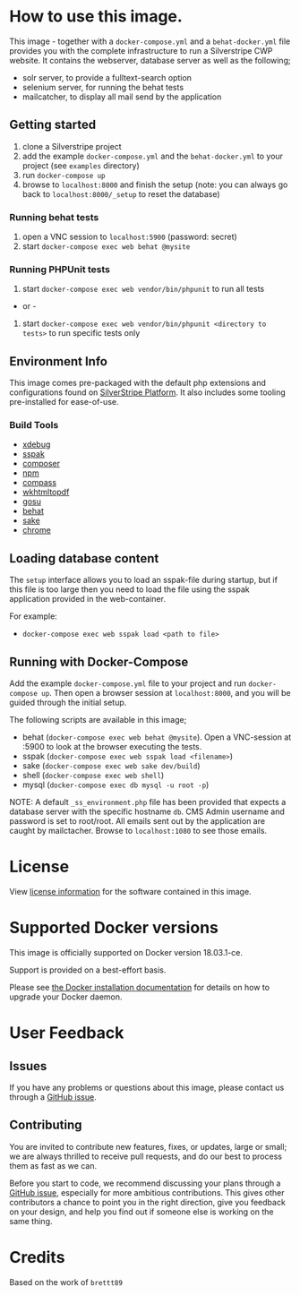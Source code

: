 # How to use this image.

This image - together with a `docker-compose.yml` and a `behat-docker.yml` file provides you with the complete infrastructure to run a Silverstripe CWP website. It contains the webserver, database server as well as 
the following;
- solr server, to provide a fulltext-search option
- selenium server, for running the behat tests
- mailcatcher, to display all mail send by the application

## Getting started

1. clone a Silverstripe project
2. add the example `docker-compose.yml` and the `behat-docker.yml` to your project (see `examples` directory)
3. run `docker-compose up`
4. browse to `localhost:8000` and finish the setup (note: you can always go back to `localhost:8000/_setup` to reset the database)

### Running behat tests

1. open a VNC session to `localhost:5900` (password: secret)
2. start `docker-compose exec web behat @mysite`

### Running PHPUnit tests
1. start `docker-compose exec web vendor/bin/phpunit` to run all tests
- or -
1. start `docker-compose exec web vendor/bin/phpunit <directory to tests>` to run specific tests only


## Environment Info

This image comes pre-packaged with the default php extensions and configurations found on [SilverStripe Platform](https://platform.silverstripe.com). It also includes some tooling pre-installed for ease-of-use.

### Build Tools

- [xdebug](https://xdebug.org/)
- [sspak](https://github.com/silverstripe/sspak)
- [composer](https://getcomposer.org/)
- [npm](https://www.npmjs.com/)
- [compass](http://compass-style.org/)
- [wkhtmltopdf](https://wkhtmltopdf.org/)
- [gosu](https://github.com/tianon/gosu)
- [behat](http://behat.org/)
- [sake](https://docs.silverstripe.org/en/4/developer_guides/cli/)
- [chrome](https://github.com/SeleniumHQ/docker-selenium)

## Loading database content

The `setup` interface allows you to load an sspak-file during startup, but if this file is too large then you need to load the file using the sspak application provided in the web-container.

For example:
- `docker-compose exec web sspak load <path to file>`

## Running with Docker-Compose

Add the example `docker-compose.yml` file to your project and run `docker-compose up`. Then open a browser session at  `localhost:8000`, and you will be guided through the initial setup.

The following scripts are available in this image;
- behat (`docker-compose exec web behat @mysite`). Open a VNC-session at :5900 to look at the browser executing the tests.
- sspak (`docker-compose exec web sspak load <filename>`)
- sake (`docker-compose exec web sake dev/build`)
- shell (`docker-compose exec web shell`)
- mysql (`docker-compose exec db mysql -u root -p`)

NOTE: A default `_ss_environment.php` file has been provided that expects a database server with the specific hostname `db`. CMS Admin username and password is set to root/root. All emails sent out by the application are caught by mailctacher. Browse to `localhost:1080` to see those emails.

# License

View [license information](http://php.net/license/) for the software contained in this image.

# Supported Docker versions

This image is officially supported on Docker version 18.03.1-ce.

Support is provided on a best-effort basis.

Please see [the Docker installation documentation](https://docs.docker.com/installation/) for details on how to upgrade your Docker daemon.

# User Feedback

## Issues

If you have any problems or questions about this image, please contact us through a [GitHub issue](https://github.com/govtnz/silverstripe-php/issues). 

## Contributing

You are invited to contribute new features, fixes, or updates, large or small; we are always thrilled to receive pull requests, and do our best to process them as fast as we can.

Before you start to code, we recommend discussing your plans through a [GitHub issue](https://github.com/govtnz/silverstripe-php/issues), especially for more ambitious contributions. This gives other contributors a chance to point you in the right direction, give you feedback on your design, and help you find out if someone else is working on the same thing.

# Credits
Based on the work of `brettt89`
